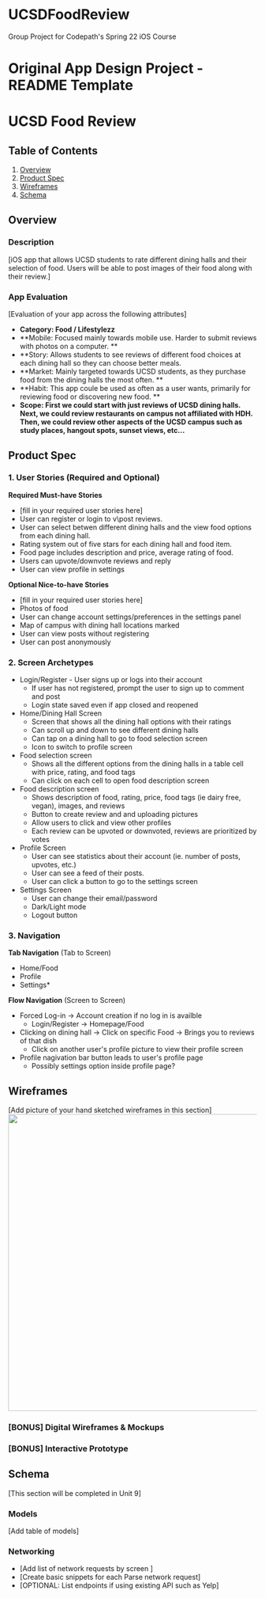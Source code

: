 # UCSDFoodReview
Group Project for Codepath's Spring 22 iOS Course

Original App Design Project - README Template
===

# UCSD Food Review

## Table of Contents
1. [Overview](#Overview)
1. [Product Spec](#Product-Spec)
1. [Wireframes](#Wireframes)
2. [Schema](#Schema)

## Overview
### Description
[iOS app that allows UCSD students to rate different dining halls and their selection of food. Users will be able to post images of their food along with their 
 review.]

### App Evaluation
[Evaluation of your app across the following attributes]
- **Category: Food / Lifestylezz**
- **Mobile: Focused mainly towards mobile use. Harder to submit reviews with photos on a computer. **
- **Story: Allows students to see reviews of different food choices at each dining hall so they can choose better meals. 
- **Market: Mainly targeted towards UCSD students, as they purchase food from the dining halls the most often. **
- **Habit: This app coule be used as often as a user wants, primarily for reviewing food or discovering new food. **
- **Scope: First we could start with just reviews of UCSD dining halls. Next, we could review restaurants on campus not affiliated with HDH. Then, we could review other aspects of the UCSD campus such as study places, hangout spots, sunset views, etc...**

## Product Spec

### 1. User Stories (Required and Optional)

**Required Must-have Stories**

* [fill in your required user stories here]
* User can register or login to v\post reviews. 
* User can select betwen different dining halls and the view food options from each dining hall. 
* Rating system out of five stars for each dining hall and food item.
* Food page includes description and price, average rating of food.
* Users can upvote/downvote reviews and reply
* User can view profile in settings

**Optional Nice-to-have Stories**

* [fill in your required user stories here]
* Photos of food
* User can change account settings/preferences in the settings panel
* Map of campus with dining hall locations marked
* User can view posts without registering
* User can post anonymously 

### 2. Screen Archetypes

* Login/Register - User signs up or logs into their account
   * If user has not registered, prompt the user to sign up to comment and post
   * Login state saved even if app closed and reopened
* Home/Dining Hall Screen 
   * Screen that shows all the dining hall options with their ratings
   * Can scroll up and down to see different dining halls
   * Can tap on a dining hall to go to food selection screen
   * Icon to switch to profile screen
* Food selection screen
   * Shows all the different options from the dining halls in a table cell with price, rating, and food tags
   * Can click on each cell to open food description screen
* Food description screen
   * Shows description of food, rating, price, food tags (ie dairy free, vegan), images, and reviews
   * Button to create review and and uploading pictures
   * Allow users to click and view other profiles
   * Each review can be upvoted or downvoted, reviews are prioritized by votes
* Profile Screen
   * User can see statistics about their account (ie. number of posts, upvotes, etc.)
   * User can see a feed of their posts.
   * User can click a button to go to the settings screen
* Settings Screen
   * User can change their email/password
   * Dark/Light mode
   * Logout button

### 3. Navigation

**Tab Navigation** (Tab to Screen)

* Home/Food
* Profile
* Settings*

**Flow Navigation** (Screen to Screen)

* Forced Log-in -> Account creation if no log in is availble
   * Login/Register -> Homepage/Food
* Clicking on dining hall -> Click on specific Food -> Brings you to reviews of that dish
   * Click on another user's profile picture to view their profile screen
* Profile nagivation bar button leads to user's profile page
   * Possibly settings option inside profile page?

## Wireframes
[Add picture of your hand sketched wireframes in this section]
<img src="YOUR_WIREFRAME_IMAGE_URL" width=600>

### [BONUS] Digital Wireframes & Mockups

### [BONUS] Interactive Prototype

## Schema 
[This section will be completed in Unit 9]
### Models
[Add table of models]
### Networking
- [Add list of network requests by screen ]
- [Create basic snippets for each Parse network request]
- [OPTIONAL: List endpoints if using existing API such as Yelp]
